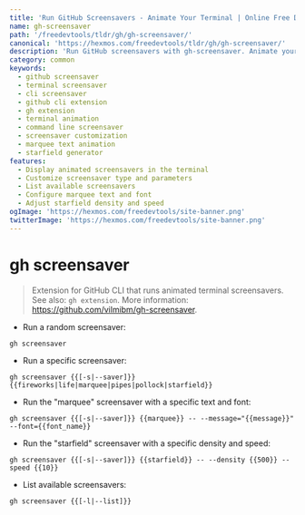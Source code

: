 ```yaml
---
title: 'Run GitHub Screensavers - Animate Your Terminal | Online Free DevTools by Hexmos'
name: gh-screensaver
path: '/freedevtools/tldr/gh/gh-screensaver/'
canonical: 'https://hexmos.com/freedevtools/tldr/gh/gh-screensaver/'
description: 'Run GitHub screensavers with gh-screensaver. Animate your terminal with customizable screensavers like fireworks, marquee, and starfield. Free online tool, no registration required.'
category: common
keywords:
  - github screensaver
  - terminal screensaver
  - cli screensaver
  - github cli extension
  - gh extension
  - terminal animation
  - command line screensaver
  - screensaver customization
  - marquee text animation
  - starfield generator
features:
  - Display animated screensavers in the terminal
  - Customize screensaver type and parameters
  - List available screensavers
  - Configure marquee text and font
  - Adjust starfield density and speed
ogImage: 'https://hexmos.com/freedevtools/site-banner.png'
twitterImage: 'https://hexmos.com/freedevtools/site-banner.png'
---
```


# gh screensaver

> Extension for GitHub CLI that runs animated terminal screensavers.
> See also: `gh extension`.
> More information: <https://github.com/vilmibm/gh-screensaver>.

- Run a random screensaver:

`gh screensaver`

- Run a specific screensaver:

`gh screensaver {{[-s|--saver]}} {{fireworks|life|marquee|pipes|pollock|starfield}}`

- Run the "marquee" screensaver with a specific text and font:

`gh screensaver {{[-s|--saver]}} {{marquee}} -- --message="{{message}}" --font={{font_name}}`

- Run the "starfield" screensaver with a specific density and speed:

`gh screensaver {{[-s|--saver]}} {{starfield}} -- --density {{500}} --speed {{10}}`

- List available screensavers:

`gh screensaver {{[-l|--list]}}`
